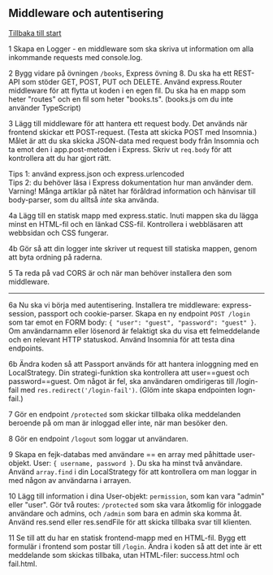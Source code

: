 ## Middleware och autentisering
[Tillbaka till start](README.md)

1 Skapa en Logger - en middleware som ska skriva ut information om alla inkommande requests med console.log.

2 Bygg vidare på övningen `/books`, Express övning 8. Du ska ha ett REST-API som stöder GET, POST, PUT och DELETE. Använd express.Router middleware för att flytta ut koden i en egen fil. Du ska ha en mapp som heter "routes" och en fil som heter "books.ts". (books.js om du inte använder TypeScript)

3 Lägg till middleware för att hantera ett request body. Det används när frontend skickar ett POST-request. (Testa att skicka POST med Insomnia.) Målet är att du ska skicka JSON-data med request body från Insomnia och ta emot den i app.post-metoden i Express. Skriv ut `req.body` för att kontrollera att du har gjort rätt.

Tips 1: använd express.json och express.urlencoded <br>
Tips 2: du behöver läsa i Express dokumentation hur man använder dem. <br>
Varning! Många artiklar på nätet har föråldrad information och hänvisar till body-parser, som du alltså *inte* ska använda.

4a Lägg till en statisk mapp med express.static. Inuti mappen ska du lägga minst en HTML-fil och en länkad CSS-fil. Kontrollera i webbläsaren att webbsidan och CSS fungerar.

4b Gör så att din logger inte skriver ut request till statiska mappen, genom att byta ordning på raderna.

5 Ta reda på vad CORS är och när man behöver installera den som middleware.

---
6a Nu ska vi börja med autentisering. Installera tre middleware: express-session, passport och cookie-parser. Skapa en ny endpoint `POST /login` som tar emot en FORM body: `{ "user": "guest", "password": "guest" }`. Om användarnamn eller lösenord är felaktigt ska du visa ett felmeddelande och en relevant HTTP statuskod. Använd Insomnia för att testa dina endpoints.

6b Ändra koden så att Passport används för att hantera inloggning med en LocalStrategy. Din strategi-funktion ska kontrollera att user==guest och password==guest. Om något är fel, ska användaren omdirigeras till /login-fail med `res.redirect('/login-fail')`. (Glöm inte skapa endpointen logn-fail.)

7 Gör en endpoint `/protected` som skickar tillbaka olika meddelanden beroende på om man är inloggad eller inte, när man besöker den.

8 Gör en endpoint `/logout` som loggar ut användaren.

9 Skapa en fejk-databas med användare == en array med påhittade user-objekt. User: `{ username, password }`. Du ska ha minst två användare. Använd `array.find` i din LocalStrategy för att kontrollera om man loggar in med någon av användarna i arrayen.

10 Lägg till information i dina User-objekt: `permission`, som kan vara "admin" eller "user". Gör två routes: `/protected` som ska vara åtkomlig för inloggade användare och admins, och `/admin` som bara en admin ska komma åt. Använd res.send eller res.sendFile för att skicka tillbaka svar till klienten.

11 Se till att du har en statisk frontend-mapp med en HTML-fil. Bygg ett formulär i frontend som postar till `/login`. Ändra i koden så att det inte är ett meddelande som skickas tillbaka, utan HTML-filer: success.html och fail.html.
